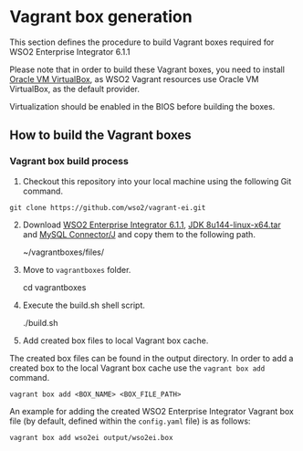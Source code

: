 # Vagrant box generation

This section defines the procedure to build Vagrant boxes required for WSO2 Enterprise Integrator 6.1.1

Please note that in order to build these Vagrant boxes, you need to install
[Oracle VM VirtualBox](http://www.oracle.com/technetwork/server-storage/virtualbox/downloads/index.html),
as WSO2 Vagrant resources use Oracle VM VirtualBox, as the default provider.

Virtualization should be enabled in the BIOS before building the boxes.
## How to build the Vagrant boxes

### Vagrant box build process

1. Checkout this repository into your local machine using the following Git command.
```
git clone https://github.com/wso2/vagrant-ei.git
```
2. Download
	[WSO2 Enterprise Integrator 6.1.1](https://wso2.com/integration#download), [JDK 8u144-linux-x64.tar](http://www.oracle.com/technetwork/java/javase/downloads/jdk8-downloads-2133151.html) and [MySQL Connector/J](https://dev.mysql.com/downloads/connector/j/) and copy them to the following path.


    ~/vagrantboxes/files/

3. Move to `vagrantboxes` folder.

    cd vagrantboxes

4. Execute the build.sh shell script.

    ./build.sh

5. Add created box files to local Vagrant box cache.

The created box files can be found in the output directory. In order to add a created box to the local Vagrant box cache use the `vagrant box add` command.

    vagrant box add <BOX_NAME> <BOX_FILE_PATH>

An example for adding the created WSO2 Enterprise Integrator Vagrant box file (by default, defined
within the `config.yaml` file) is as follows:

    vagrant box add wso2ei output/wso2ei.box


